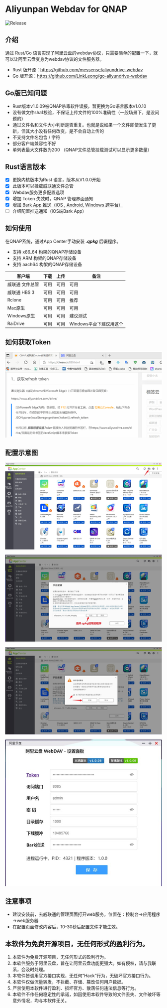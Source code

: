 # Aliyunpan Webdav for QNAP
![Release](https://img.shields.io/github/v/release/iranee/qnap-aliyunpan-webdav?color=2&label=Releases)

## 介绍
通过 Rust/Go 语言实现了阿里云盘的webdav协议，只需要简单的配置一下，就可以让阿里云盘变身为webdav协议的文件服务器。

* Rust 版开源：https://github.com/messense/aliyundrive-webdav
* Go 版开源：https://github.com/LinkLeong/go-aliyundrive-webdav

## Go版已知问题
* Rust版本v1.0.09被QNAP杀毒软件误报，暂更换为Go语言版本v1.0.10
* 没有做文件sha1校验，不保证上传文件的100%准确性（一般场景下，是没问题的）
* 通过文件名和文件大小判断是否重复。也就是说如果一个文件即使发生了更新，但其大小没有任何改变，是不会自动上传的
* 不支持文件名包含 / 字符
* 部分客户端兼容性不好
* 单列表最大文件数为200 （QNAP文件总管挂载测试可以显示更多数量）

## Rust语言版本
- [x] 更换内核版本为Rust 语言，版本从V1.0.0开始
- [x] 此版本可以挂载威联通文件总管 
- [x] Webdav服务更多配置选项
- [x] 增加 Token 失效时，QNAP 管理界面通知
- [x] [增加 Bark App 推送（iOS , Android, Windows 跨平台）](https://github.com/Finb/Bark)
- [ ] 介绍配置推送通知（iOS端Bark App）

## 如何使用
在QNAP系统，通过App Center手动安装 ***.qpkg*** 后辍程序。

* 支持 x86_64 构架的QNAP存储设备
* 支持 ARM 构架的QNAP存储设备
* 支持 aach64 构架的QNAP存储设备

| 客户端        | 下载   |  上传  |  备注  |
| --------   | --------  | --------  |--------  |
|威联通 文件总管	|  可用	 | 可用	| 可用  |
|威联通 HBS 3	|  可用	 | 可用	| 可用  |
| Rclone	| 可用	|  可用 | 推荐|
| Mac原生	| 可用	|  可用 | 可用 |
| Windows原生	| 可用	| 可用	| 建议测试 |
| RaiDrive	| 可用	| 可用	| Windows平台下建议用这个  |

## 如何获取Token
 ![配置图示1](https://github.com/iranee/qnap-aliyunpan-webdav/raw/main/readme/gettoken.gif)

## 配置示意图 
 ![配置图示1](https://github.com/iranee/qnap-aliyunpan-webdav/raw/main/readme/AppCenter.jpg)
 
 ![配置图示2](https://github.com/iranee/qnap-aliyunpan-webdav/raw/main/readme/get.jpg)
  
 ![配置图示3](https://github.com/iranee/qnap-aliyunpan-webdav/raw/main/readme/yes.jpg)
 
  ![配置图示4](https://github.com/iranee/qnap-aliyunpan-webdav/raw/main/readme/New%20UI.jpg)
  
## 注意事项
- 建议安装前，去威联通的管理页面打开web服务，位置在：控制台→应用程序→web服务器
- 在配置页面修改内容后，10-30秒后配置文件才能生效。

## 本软件为免费开源项目，无任何形式的盈利行为。
 1. 本软件为免费开源项目，无任何形式的盈利行为。
 2. 本软件服务于阿里云盘，旨在让阿里云盘功能更强大。如有侵权，请与我联系，会及时处理。
 3. 本软件皆调用官方接口实现，无任何“Hack”行为，无破坏官方接口行为。
 4. 本软件仅做流量转发，不拦截、存储、篡改任何用户数据。
 5. 严禁使用本软件进行盈利、损坏官方、散落任何违法信息等行为。
 6. 本软件不作任何稳定性的承诺，如因使用本软件导致的文件丢失、文件破坏等意外情况，均与本软件无关。
